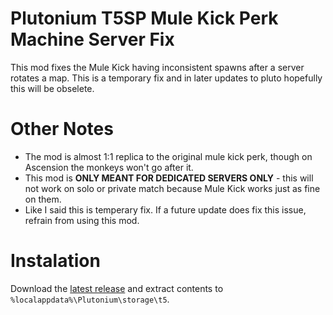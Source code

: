 # Plutonium T5SP Mule Kick Perk Machine Server Fix
This mod fixes the Mule Kick having inconsistent spawns after a server rotates a map. This is a temporary fix and in later updates to pluto hopefully this will be obselete.

# Other Notes
* The mod is almost 1:1 replica to the original mule kick perk, though on Ascension the monkeys won't go after it.
* This mod is **ONLY MEANT FOR DEDICATED SERVERS ONLY** - this will not work on solo or private match because Mule Kick works just as fine on them.
* Like I said this is temperary fix. If a future update does fix this issue, refrain from using this mod.

# Instalation
Download the [latest release](https://github.com/pistakilla/Plutonium-T5SP-Mule-Kick-Perk-Machine-Fix-For-Servers/releases/download/1.0/mule_kick_fix_1.0.zip) and extract contents to `%localappdata%\Plutonium\storage\t5`.
